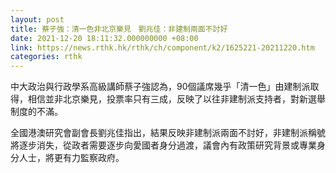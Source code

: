 ```yaml
---
layout: post
title: 蔡子強：清一色非北京樂見　劉兆佳：非建制兩面不討好
date: 2021-12-20 18:11:32.000000000 +08:00
link: https://news.rthk.hk/rthk/ch/component/k2/1625221-20211220.htm
categories: rthk
---
```


中大政治與行政學系高級講師蔡子強認為，90個議席幾乎「清一色」由建制派取得，相信並非北京樂見，投票率只有三成，反映了以往非建制派支持者，對新選舉制度的不滿。

全國港澳研究會副會長劉兆佳指出，結果反映非建制派兩面不討好，非建制派稱號將逐步消失，從政者需要逐步向愛國者身分過渡，議會內有政策研究背景或專業身分人士，將更有力監察政府。
